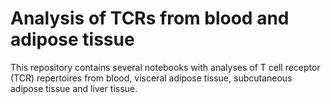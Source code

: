 # Analysis of TCRs from blood and adipose tissue

This repository contains several notebooks with analyses of T cell receptor (TCR) repertoires from blood, visceral adipose tissue, subcutaneous adipose tissue and liver tissue.
